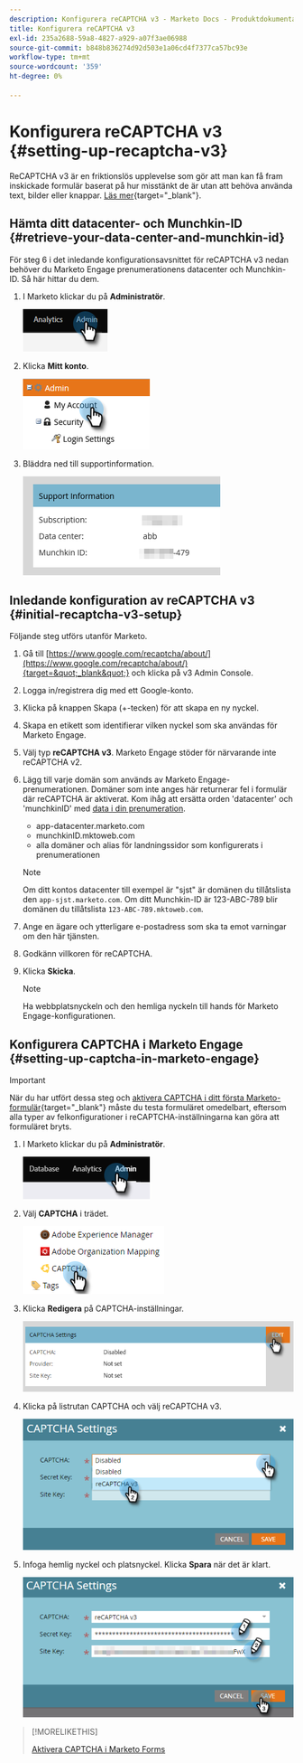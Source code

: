 ```yaml
---
description: Konfigurera reCAPTCHA v3 - Marketo Docs - Produktdokumentation
title: Konfigurera reCAPTCHA v3
exl-id: 235a2688-59a8-4827-a929-a07f3ae06988
source-git-commit: b848b836274d92d503e1a06cd4f7377ca57bc93e
workflow-type: tm+mt
source-wordcount: '359'
ht-degree: 0%

---
```


# Konfigurera reCAPTCHA v3 {#setting-up-recaptcha-v3}

ReCAPTCHA v3 är en friktionslös upplevelse som gör att man kan få fram inskickade formulär baserat på hur misstänkt de är utan att behöva använda text, bilder eller knappar. [Läs mer](https://developers.google.com/search/blog/2018/10/introducing-recaptcha-v3-new-way-to){target=&quot;_blank&quot;}.

## Hämta ditt datacenter- och Munchkin-ID {#retrieve-your-data-center-and-munchkin-id}

För steg 6 i det inledande konfigurationsavsnittet för reCAPTCHA v3 nedan behöver du Marketo Engage prenumerationens datacenter och Munchkin-ID. Så här hittar du dem.

1. I Marketo klickar du på **Administratör**.

   ![](assets/setting-up-recaptcha-v3-1.png)

1. Klicka **Mitt konto**.

   ![](assets/setting-up-recaptcha-v3-2.png)

1. Bläddra ned till supportinformation.

   ![](assets/setting-up-recaptcha-v3-3.png)

## Inledande konfiguration av reCAPTCHA v3 {#initial-recaptcha-v3-setup}

Följande steg utförs utanför Marketo.

1. Gå till [https://www.google.com/recaptcha/about/](https://www.google.com/recaptcha/about/){target=&quot;_blank&quot;} och klicka på v3 Admin Console.

1. Logga in/registrera dig med ett Google-konto.

1. Klicka på knappen Skapa (+-tecken) för att skapa en ny nyckel.

1. Skapa en etikett som identifierar vilken nyckel som ska användas för Marketo Engage.

1. Välj typ **reCAPTCHA v3**. Marketo Engage stöder för närvarande inte reCAPTCHA v2.

1. Lägg till varje domän som används av Marketo Engage-prenumerationen. Domäner som inte anges här returnerar fel i formulär där reCAPTCHA är aktiverat. Kom ihåg att ersätta orden &#39;datacenter&#39; och &#39;munchkinID&#39; med [data i din prenumeration](#retrieve-your-data-center-and-munchkin-id).

   * app-datacenter.marketo.com
   * munchkinID.mktoweb.com
   * alla domäner och alias för landningssidor som konfigurerats i prenumerationen

   >[!NOTE]
   >
   >Om ditt kontos datacenter till exempel är &quot;sjst&quot; är domänen du tillåtslista den `app-sjst.marketo.com`. Om ditt Munchkin-ID är 123-ABC-789 blir domänen du tillåtslista `123-ABC-789.mktoweb.com`.

1. Ange en ägare och ytterligare e-postadress som ska ta emot varningar om den här tjänsten.

1. Godkänn villkoren för reCAPTCHA.

1. Klicka **Skicka**.

   >[!NOTE]
   >
   >Ha webbplatsnyckeln och den hemliga nyckeln till hands för Marketo Engage-konfigurationen.

## Konfigurera CAPTCHA i Marketo Engage {#setting-up-captcha-in-marketo-engage}

>[!IMPORTANT]
>
>När du har utfört dessa steg och [aktivera CAPTCHA i ditt första Marketo-formulär](/help/marketo/product-docs/demand-generation/forms/using-captcha/enable-captcha-in-marketo-forms.md){target=&quot;_blank&quot;} måste du testa formuläret omedelbart, eftersom alla typer av felkonfigurationer i reCAPTCHA-inställningarna kan göra att formuläret bryts.

1. I Marketo klickar du på **Administratör**.

   ![](assets/setting-up-recaptcha-v3-4.png)

1. Välj **CAPTCHA** i trädet.

   ![](assets/setting-up-recaptcha-v3-5.png)

1. Klicka **Redigera** på CAPTCHA-inställningar.

   ![](assets/setting-up-recaptcha-v3-6.png)

1. Klicka på listrutan CAPTCHA och välj reCAPTCHA v3.

   ![](assets/setting-up-recaptcha-v3-7.png)

1. Infoga hemlig nyckel och platsnyckel. Klicka **Spara** när det är klart.

   ![](assets/setting-up-recaptcha-v3-8.png)

>[!MORELIKETHIS]
>
>[Aktivera CAPTCHA i Marketo Forms](/help/marketo/product-docs/demand-generation/forms/using-captcha/enable-captcha-in-marketo-forms.md)
